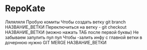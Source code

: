 # RepoKate
Ляляляля
Пробую комиты
Чтобы создать ветку git branch НАЗВАНИЕ_ВЕТКИ
Переключиться на ветку - git checkout НАЗВАНИЕ_ВЕТКИ (можно нажать ТАБ после первой буквы)
Не забываем запулить пул пул 
Чтобы -залить инфу с главной ветки в дочернюю нужно GIT MERGE НАЗВАНИЕ_ВЕТКИ